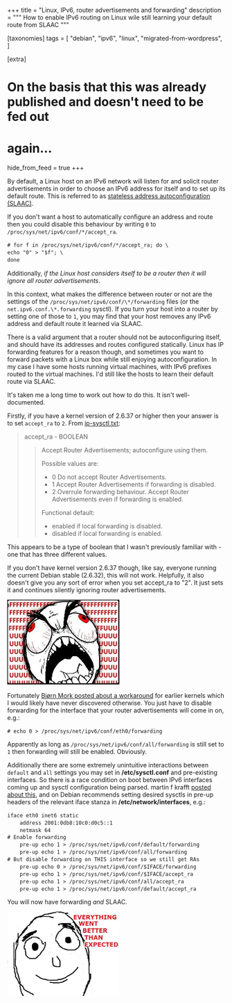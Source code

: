 +++
title = "Linux, IPv6, router advertisements and forwarding"
description = """
How to enable IPv6 routing on Linux wile still learning your default route
from SLAAC
"""

[taxonomies]
tags = [
    "debian",
    "ipv6",
    "linux",
    "migrated-from-wordpress",
]

[extra]
# On the basis that this was already published and doesn't need to be fed out
# again…
hide_from_feed = true
+++

By default, a Linux host on an IPv6 network will listen for and solicit router
advertisements in order to choose an IPv6 address for itself and to set up its
default route. This is referred to as
[stateless address autoconfiguration (SLAAC)](http://en.wikipedia.org/wiki/IPv6_address#Stateless_address_autoconfiguration).

If you don't want a host to automatically configure an address and route then
you could disable this behaviour by writing `0` to
`/proc/sys/net/ipv6/conf/*/accept_ra`.

```txt
# for f in /proc/sys/net/ipv6/conf/*/accept_ra; do \
echo "0" > "$f"; \
done
```

Additionally, _if the Linux host considers itself to be a router then it will
ignore all router advertisements_.

In this context, what makes the difference between router or not are the
settings of the `/proc/sys/net/ipv6/conf/\*/forwarding` files (or the
`net.ipv6.conf.\*.forwarding` sysctl). If you turn your host into a router by
setting one of those to `1`, you may find that your host removes any IPv6
address and default route it learned via SLAAC.

There is a valid argument that a router should not be autoconfiguring itself,
and should have its addresses and routes configured statically. Linux has IP
forwarding features for a reason though, and sometimes you want to forward
packets with a Linux box while still enjoying autoconfiguration. In my case I
have some hosts running virtual machines, with IPv6 prefixes routed to the
virtual machines. I'd still like the hosts to learn their default route via
SLAAC.

It's taken me a long time to work out how to do this. It isn't
well-documented.

Firstly, if you have a kernel version of 2.6.37 or higher then your answer is
to set `accept_ra` to `2`. From
[ip-sysctl.txt](http://www.kernel.org/doc/Documentation/networking/ip-sysctl.txt):

> accept_ra - BOOLEAN
>
> > Accept Router Advertisements; autoconfigure using them.
> >
> > Possible values are:
> >
> > - 0 Do not accept Router Advertisements.
> > - 1 Accept Router Advertisements if forwarding is disabled.
> > - 2 Overrule forwarding behaviour. Accept Router Advertisements even if
> >   forwarding is enabled.
> >
> > Functional default:
> >
> > - enabled if local forwarding is disabled.
> > - disabled if local forwarding is enabled.

This appears to be a type of boolean that I wasn't previously familiar with -
one that has three different values.

If you don't have kernel version 2.6.37 though, like say, everyone running the
current Debian stable (2.6.32), this will not work. Helpfully, it also doesn't
give you any sort of error when you set accept_ra to "2". It just sets it and
continues silently ignoring router advertisements.

![fuuuuuuuuuuuuuuuuuuuuuu](images/fuu.jpg "fuuuuuuuuuuuuuuuuuuuuuu")

Fortunately
[Bjørn Mork posted about a workaround](http://lists.debian.org/debian-ipv6/2011/05/msg00046.html)
for earlier kernels which I would likely have never discovered otherwise. You
just have to disable forwarding for the interface that your router
advertisements will come in on, e.g.:

```
# echo 0 > /proc/sys/net/ipv6/conf/eth0/forwarding

```

Apparently as long as `/proc/sys/net/ipv6/conf/all/forwarding` is still set to
`1` then forwarding will still be enabled. Obviously.

Additionally there are some extremely unintuitive interactions between
`default` and `all` settings you may set in **/etc/sysctl.conf** and
pre-existing interfaces. So there is a race condition on boot between IPv6
interfaces coming up and sysctl configuration being parsed. martin f krafft
[posted about this](http://marc.info/?l=linux-kernel&m=123599691025508&w=2),
and on Debian recommends setting desired sysctls in pre-up headers of the
relevant iface stanza in **/etc/network/interfaces**, e.g.:

```txt
iface eth0 inet6 static
    address 2001:0db8:10c0:d0c5::1
    netmask 64
# Enable forwarding
    pre-up echo 1 > /proc/sys/net/ipv6/conf/default/forwarding
    pre-up echo 1 > /proc/sys/net/ipv6/conf/all/forwarding
# But disable forwarding on THIS interface so we still get RAs
    pre-up echo 0 > /proc/sys/net/ipv6/conf/$IFACE/forwarding
    pre-up echo 1 > /proc/sys/net/ipv6/conf/$IFACE/accept_ra
    pre-up echo 1 > /proc/sys/net/ipv6/conf/all/accept_ra
    pre-up echo 1 > /proc/sys/net/ipv6/conf/default/accept_ra

```

You will now have forwarding _and_ SLAAC.

![everything went better than expected](images/ewbte.png "Everything went better than expected")
